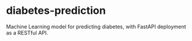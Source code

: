 # diabetes-prediction
Machine Learning model for predicting diabetes, with FastAPI deployment as a RESTful API.
